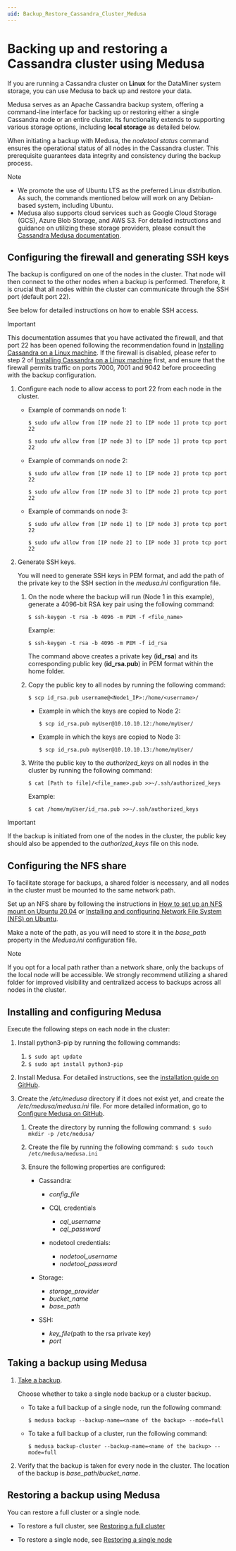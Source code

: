 ```yaml
---
uid: Backup_Restore_Cassandra_Cluster_Medusa
---
```


# Backing up and restoring a Cassandra cluster using Medusa

If you are running a Cassandra cluster on **Linux** for the DataMiner system storage, you can use Medusa to back up and restore your data.

Medusa serves as an Apache Cassandra backup system, offering a command-line interface for backing up or restoring either a single Cassandra node or an entire cluster. Its functionality extends to supporting various storage options, including **local storage** as detailed below.

When initiating a backup with Medusa, the *nodetool status* command ensures the operational status of all nodes in the Cassandra cluster. This prerequisite guarantees data integrity and consistency during the backup process.

> [!NOTE]
>
> - We promote the use of Ubuntu LTS as the preferred Linux distribution. As such, the commands mentioned below will work on any Debian-based system, including Ubuntu.
> - Medusa also supports cloud services such as Google Cloud Storage (GCS), Azure Blob Storage, and AWS S3. For detailed instructions and guidance on utilizing these storage providers, please consult the [Cassandra Medusa documentation](https://github.com/thelastpickle/cassandra-medusa/tree/master/docs).

## Configuring the firewall and generating SSH keys

The backup is configured on one of the nodes in the cluster. That node will then connect to the other nodes when a backup is performed. Therefore, it is crucial that all nodes within the cluster can communicate through the SSH port (default port 22).

See below for detailed instructions on how to enable SSH access.

> [!IMPORTANT]
> This documentation assumes that you have activated the firewall, and that port 22 has been opened following the recommendation found in [Installing Cassandra on a Linux machine](xref:Installing_Cassandra). If the firewall is disabled, please refer to step 2 of [Installing Cassandra on a Linux machine](xref:Installing_Cassandra) first, and ensure that the firewall permits traffic on ports 7000, 7001 and 9042 before proceeding with the backup configuration.

1. Configure each node to allow access to port 22 from each node in the cluster.

   - Example of commands on node 1:

     `$ sudo ufw allow from [IP node 2] to [IP node 1] proto tcp port 22`

     `$ sudo ufw allow from [IP node 3] to [IP node 1] proto tcp port 22`

   - Example of commands on node 2:

     `$ sudo ufw allow from [IP node 1] to [IP node 2] proto tcp port 22`

     `$ sudo ufw allow from [IP node 3] to [IP node 2] proto tcp port 22`

   - Example of commands on node 3:

     `$ sudo ufw allow from [IP node 1] to [IP node 3] proto tcp port 22`

     `$ sudo ufw allow from [IP node 2] to [IP node 3] proto tcp port 22`

1. Generate SSH keys.

   You will need to generate SSH keys in PEM format, and add the path of the private key to the SSH section in the *medusa.ini* configuration file.

   1. On the node where the backup will run (Node 1 in this example), generate a 4096-bit RSA key pair using the following command:

      `$ ssh-keygen -t rsa -b 4096 -m PEM -f <file_name>`

      Example:

      `$ ssh-keygen -t rsa -b 4096 -m PEM -f id_rsa`

      The command above creates a private key (**id_rsa**) and its corresponding public key (**id_rsa.pub**) in PEM format within the home folder.

   1. Copy the public key to all nodes by running the following command:

      `$ scp id_rsa.pub username@<Node1_IP>:/home/<username>/`

      - Example in which the keys are copied to Node 2:

        `$ scp id_rsa.pub myUser@10.10.10.12:/home/myUser/`

      - Example in which the keys are copied to Node 3:

        `$ scp id_rsa.pub myUser@10.10.10.13:/home/myUser/`

   1. Write the public key to the *authorized_keys* on all nodes in the cluster by running the following command:

      `$ cat [Path to file]/<file_name>.pub >>~/.ssh/authorized_keys`

      Example:

      `$ cat /home/myUser/id_rsa.pub >>~/.ssh/authorized_keys`

> [!IMPORTANT]
> If the backup is initiated from one of the nodes in the cluster, the public key should also be appended to the *authorized_keys* file on this node.

## Configuring the NFS share

To facilitate storage for backups, a shared folder is necessary, and all nodes in the cluster must be mounted to the same network path.

Set up an NFS share by following the instructions in [How to set up an NFS mount on Ubuntu 20.04](https://www.digitalocean.com/community/tutorials/how-to-set-up-an-nfs-mount-on-ubuntu-20-04) or [Installing and configuring Network File System (NFS) on Ubuntu](https://ubuntu.com/server/docs/service-nfs).

Make a note of the path, as you will need to store it in the *base_path* property in the *Medusa.ini* configuration file.

> [!NOTE]
> If you opt for a local path rather than a network share, only the backups of the local node will be accessible. We strongly recommend utilizing a shared folder for improved visibility and centralized access to backups across all nodes in the cluster.

## Installing and configuring Medusa

Execute the following steps on each node in the cluster:

1. Install python3-pip by running the following commands:

   1. `$ sudo apt update`
   1. `$ sudo apt install python3-pip`

1. Install Medusa. For detailed instructions, see the [installation guide on GitHub](https://github.com/thelastpickle/cassandra-medusa/blob/master/docs/Installation.md).

1. Create the */etc/medusa* directory if it does not exist yet, and create the */etc/medusa/medusa.ini* file. For more detailed information, go to [Configure Medusa on GitHub](https://github.com/thelastpickle/cassandra-medusa/blob/master/docs/Configuration.md).

   1. Create the directory by running the following command: `$ sudo mkdir -p /etc/medusa/`
   1. Create the file by running the following command: `$ sudo touch /etc/medusa/medusa.ini`
   1. Ensure the following properties are configured:

      - Cassandra:

        - *config_file*
        - CQL credentials

          - *cql_username*
          - *cql_password*

        - nodetool credentials:

          - *nodetool_username*
          - *nodetool_password*

      - Storage:

        - *storage_provider*
        - *bucket_name*
        - *base_path*

      - SSH:

        - *key_file*(path to the rsa private key)
        - *port*

## Taking a backup using Medusa

1. [Take a backup](https://github.com/thelastpickle/cassandra-medusa/blob/master/docs/Performing-backups.md).

   Choose whether to take a single node backup or a cluster backup.

   - To take a full backup of a single node, run the following command:

     `$ medusa backup --backup-name=<name of the backup> --mode=full`

   - To take a full backup of a cluster, run the following command:

     `$ medusa backup-cluster --backup-name=<name of the backup> --mode=full`

1. Verify that the backup is taken for every node in the cluster. The location of the backup is *base_path*/*bucket_name*.

## Restoring a backup using Medusa

You can restore a full cluster or a single node.

- To restore a full cluster, see [Restoring a full cluster](https://github.com/thelastpickle/cassandra-medusa/blob/master/docs/Restoring-a-full-cluster.md)

- To restore a single node, see [Restoring a single node](https://github.com/thelastpickle/cassandra-medusa/blob/master/docs/Restoring-a-single-node.md)

